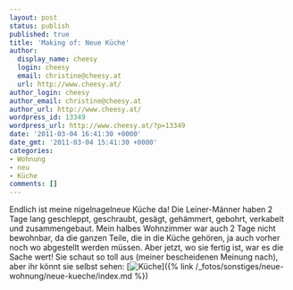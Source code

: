 ```yaml
---
layout: post
status: publish
published: true
title: 'Making of: Neue Küche'
author:
  display_name: cheesy
  login: cheesy
  email: christine@cheesy.at
  url: http://www.cheesy.at/
author_login: cheesy
author_email: christine@cheesy.at
author_url: http://www.cheesy.at/
wordpress_id: 13349
wordpress_url: http://www.cheesy.at/?p=13349
date: '2011-03-04 16:41:30 +0000'
date_gmt: '2011-03-04 15:41:30 +0000'
categories:
- Wohnung
- neu
- Küche
comments: []
---
```

Endlich ist meine nigelnagelneue Küche da! Die Leiner-Männer haben 2 Tage lang geschleppt, geschraubt, gesägt, gehämmert, gebohrt, verkabelt und zusammengebaut. Mein halbes Wohnzimmer war auch 2 Tage nicht bewohnbar, da die ganzen Teile, die in die Küche gehören, ja auch vorher noch wo abgestellt werden müssen. Aber jetzt, wo sie fertig ist, war es die Sache wert! Sie schaut so toll aus (meiner bescheidenen Meinung nach), aber ihr könnt sie selbst sehen:
[![](http://www.cheesy.at/wp-content/uploads/Küche_tn.jpg "Küche")]({% link /_fotos/sonstiges/neue-wohnung/neue-kueche/index.md %})
